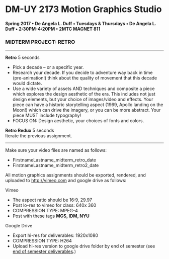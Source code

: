 # DM-UY 2173 Motion Graphics Studio

#### Spring 2017 • De Angela L. Duff • Tuesdays &amp; Thursdays • De Angela L. Duff • 2:30PM-4:20PM • 2MTC MAGNET 811

### MIDTERM PROJECT: RETRO

---

**Retro** 5 seconds	
* Pick a decade – or a specific year. 
* Research your decade. If you decide to adventure way back in time (pre-animation!) think about the quality of movement that this decade would dictate.
* Use a wide variety of assets AND techniques and composite a piece which explores the design aesthetic of the era. This includes not just design elements, but your choice of images/video and effects. Your piece can have a historic storytelling aspect (1969, Apollo landing on the Moon!) which can drive the imagery, or you can be more abstract. Your piece MUST include typography!
* FOCUS ON: Design aesthetic, your choices of fonts and colors. 

**Retro Redux**	5 seconds	
Iterate the previous assignment.

---

Make sure your video files are named as follows:
* FirstnameLastname_midterm_retro_date
* FirstnameLastname_midterm_retro2_date

All motion graphics assignments should be exported, rendered, and uploaded to http://vimeo.com and google drive as follows:

Vimeo
* The aspect ratio should be 16:9, 29.97
* Post lo-res to vimeo for class: 640x 360
* COMPRESSION TYPE: MPEG-4
* Post with these tags **MGS, IDM, NYU**

Google Drive
* Export hi-res for deliverables: 1920x1080
* COMPRESSION TYPE: H264
* Upload hi-res version to google drive folder by end of semester (see [end of semester deliverables](end_of_semester_deliverables.md).)